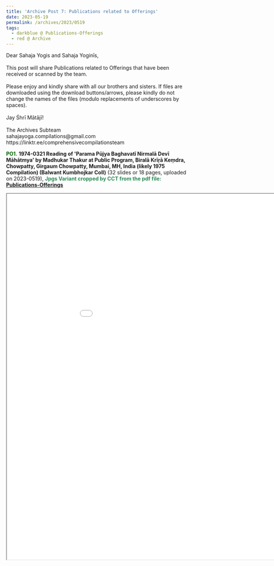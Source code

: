 ```yaml
---
title: 'Archive Post 7: Publications related to Offerings'
date: 2023-05-19
permalink: /archives/2023/0519
tags:
  - darkblue @ Publications-Offerings
  - red @ Archive
---
```


<p>
Dear Sahaja Yogis and Sahaja Yoginīs,<br>
<br>
This post will share Publications related to Offerings that have been received or scanned by the team.<br>
<br>
Please enjoy and kindly share with all our brothers and sisters. If files are downloaded using the download buttons/arrows, please kindly do not change the names of the files (modulo replacements of underscores by spaces).<br>
<br>
Jay Śhrī Mātājī!<br>
<br>
The Archives Subteam<br>
sahajayoga.compilations@gmail.com<br>
https://linktr.ee/comprehensivecompilationsteam<br>
</p>

<font color="DarkGreen"><b>PO1.</b></font> <b> 1974-0321 Reading of 'Parama Pūjya Baghavatī Nirmalā Devī Māhātmya' by Madhukar Thakur at Public Program, Biralā Krīṛā Keṃdra, Chowpatty, Girgaum Chowpatty, Mumbai, MH, India (likely 1975 Compilation) (Balwant Kumbhojkar Coll)</b> (32 slides or 18 pages, uploaded on 2023-0519), <font color="SeaGreen"><b>Jpgs Variant cropped by CCT from the pdf file:</b></font> <a href="https://imageevent.com/sahaja/momentsofgrowth/publicationsofferings"> <b>Publications-Offerings</b></a>

<iframe src="/pdf/?usedownload=true#/files/1974-0321_Reading_of_'Parama_Pujya_Baghavati_Nirmala_Devi_Mahatmya'_by_Madhukar_Thakur_(likely_1975_Comp)_(Balwant_Kumbhojkar_Col).pdf" width="1000px" height="1000px"></iframe>

<br>
